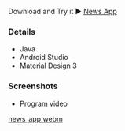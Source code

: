 Download and Try it ▶️ [News App](https://github.com/Yordii-CE/news_app/blob/main/news_app.apk)
### Details
- Java
- Android Studio
- Material Design 3

### Screenshots

- Program video



[news_app.webm](https://github.com/Yordii-CE/news_app/assets/94014080/46daf2f8-c6c0-4a6b-9e2e-587e5936a67b)
